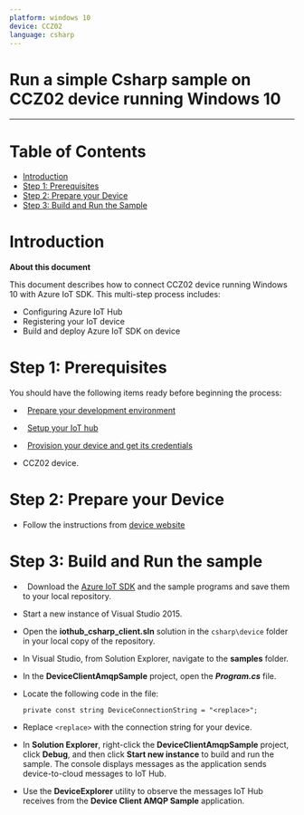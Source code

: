 ```yaml
---
platform: windows 10
device: CCZ02
language: csharp
---
```


Run a simple Csharp sample on CCZ02 device running Windows 10
===
---

# Table of Contents

-   [Introduction](#_Introduction)
-   [Step 1: Prerequisites](#Step_1:_Prerequisites)
-   [Step 2: Prepare your Device](#Step_２:_PrepareDevice)
-   [Step 3: Build and Run the Sample](#Step_3:_Build)

<a name="Introduction"></a>
# Introduction

**About this document**

This document describes how to connect CCZ02 device running Windows 10 with Azure IoT SDK. This multi-step process includes:

-   Configuring Azure IoT Hub
-   Registering your IoT device
-   Build and deploy Azure IoT SDK on device

<a name="Prerequisites"></a>
# Step 1: Prerequisites

You should have the following items ready before beginning the process:

-   [Prepare your development environment][setup-devbox-windows]
-   [Setup your IoT hub][lnk-setup-iot-hub]

-   [Provision your device and get its credentials][lnk-manage-iot-hub]

-  CCZ02 device.

<a name="PrepareDevice"></a>
# Step 2: Prepare your Device

-   Follow the instructions from [device website](http://www.weibu.com/)

<a name="Build"></a>
# Step 3: Build and Run the sample

-   Download the [Azure IoT SDK](https://github.com/azure/azure-iot-sdk-csharp) and the sample programs and save them to your local repository.
-   Start a new instance of Visual Studio 2015.
-   Open the **iothub_csharp_client.sln** solution in the `csharp\device` folder in your local copy of the repository.
-   In Visual Studio, from Solution Explorer, navigate to the **samples** folder.
-   In the **DeviceClientAmqpSample** project, open the ***Program.cs*** file.
-   Locate the following code in the file:

        private const string DeviceConnectionString = "<replace>";
        
-   Replace `<replace>` with the connection string for your device.
-   In **Solution Explorer**, right-click the **DeviceClientAmqpSample** project, click **Debug**, and then click **Start new instance** to build and run the sample. The console displays messages as the application sends device-to-cloud messages to IoT Hub.
-   Use the **DeviceExplorer** utility to observe the messages IoT Hub receives from the **Device Client AMQP Sample** application.


[setup-devbox-windows]: https://github.com/Azure/azure-iot-sdk-c/blob/master/doc/devbox_setup.md

[lnk-setup-iot-hub]: ../setup_iothub.md
[lnk-manage-iot-hub]: ../manage_iot_hub.md

